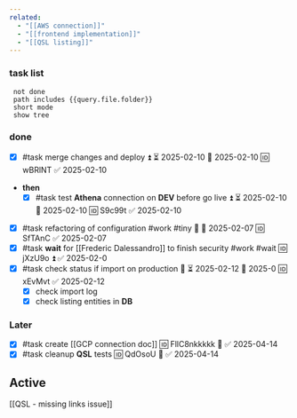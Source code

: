 ```yaml
---
related:
  - "[[AWS connection]]"
  - "[[frontend implementation]]"
  - "[[QSL listing]]"
---
```

### task list

```tasks
 not done
 path includes {{query.file.folder}}
 short mode
 show tree
```

### done
- [x] #task merge changes and deploy  ⏫ ⏳ 2025-02-10 📅 2025-02-10 🆔 wBRlNT ✅ 2025-02-10
- **then**
	- [x] #task test **Athena** connection on **DEV** before go live ⏫ ⏳ 2025-02-10 📅 2025-02-10 🆔 S9c99t ✅ 2025-02-10
- [x] #task refactoring of configuration #work #tiny 🔼 📅 2025-02-07 🆔 SfTAnC ✅ 2025-02-07
- [x] #task **wait** for [[Frederic Dalessandro]] to finish security #work #wait 🆔 jXzU9o ⏫ ✅ 2025-02-0
- [x] #task check status if import on production 🔼 ⏳ 2025-02-12 📅 2025-0 🆔 xEvMvt ✅ 2025-02-12
	- [x] check import log
	- [x] check listing entities in **DB**
### **Later**
 - [x] #task create [[GCP connection doc]] 🆔 FllC8nkkkkk 🔽 ✅ 2025-04-14
 - [x] #task cleanup **QSL** tests 🆔 QdOsoU 🔽 ✅ 2025-04-14

## **Active**

[[QSL - missing links issue]]
